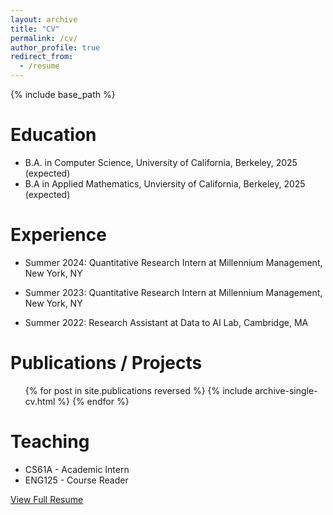 ```yaml
---
layout: archive
title: "CV"
permalink: /cv/
author_profile: true
redirect_from:
  - /resume
---
```


{% include base_path %}

Education
======
* B.A. in Computer Science, University of California, Berkeley, 2025 (expected)
* B.A in Applied Mathematics, Unviersity of California, Berkeley, 2025 (expected)

Experience
======
* Summer 2024: Quantitative Research Intern at Millennium Management, New York, NY

* Summer 2023: Quantitative Research Intern at Millennium Management, New York, NY

* Summer 2022: Research Assistant at Data to AI Lab, Cambridge, MA
  
Publications / Projects
======
  <ul>{% for post in site.publications reversed %}
    {% include archive-single-cv.html %}
  {% endfor %}</ul>
  
Teaching
======
* CS61A - Academic Intern
* ENG125 - Course Reader

[View Full Resume](http://shavidan123.github.io/files/Avi_Shah_Resume_12142024.pdf)
